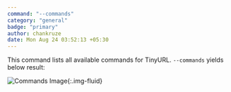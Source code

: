 ```yaml
---
command: "--commands"
category: "general"
badge: "primary"
author: chankruze
date: Mon Aug 24 03:52:13 +05:30
---
```


This command lists all available commands for TinyURL. `--commands` yields below result:

![Commands Image](https://res.cloudinary.com/chankruze/image/upload/v1599252255/TinyURLWebsite/Screenshot_149.png){:.img-fluid}
